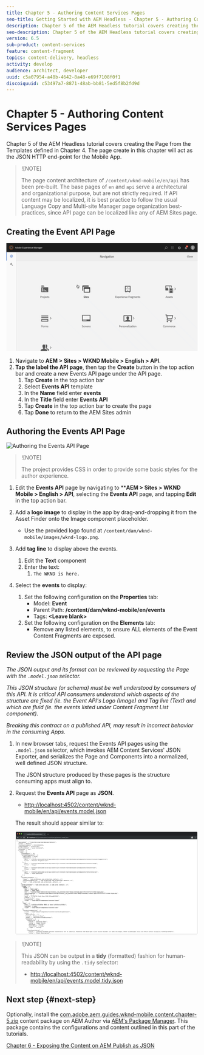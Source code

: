 ```yaml
---
title: Chapter 5 - Authoring Content Services Pages
seo-title: Getting Started with AEM Headless - Chapter 5 - Authoring Content Services Pages
description: Chapter 5 of the AEM Headless tutorial covers creating the Pages from the Templates defined in Chapter 4. These pages will act as the JSON HTTP end-points.
seo-description: Chapter 5 of the AEM Headless tutorial covers creating the Pages from the Templates defined in Chapter 4. These pages will act as the JSON HTTP end-points.
version: 6.5
sub-product: content-services
feature: content-fragment
topics: content-delivery, headless
activity: develop
audience: architect, developer
uuid: c5a07954-a48b-4642-8a48-e69f7108f0f1
discoiquuid: c53497a7-8871-48ab-bb81-5ed5f8b2fd9d
---
```


# Chapter 5 - Authoring Content Services Pages

Chapter 5 of the AEM Headless tutorial covers creating the Page from the Templates defined in Chapter 4. The page create in this chapter will act as the JSON HTTP end-point for the Mobile App.

>![NOTE]
>
> The page content architecture of `/content/wknd-mobile/en/api` has been pre-built. The base pages of `en` and `api` serve a architectural and organizational purpose, but are not strictly required. If API content may be localized, it is best practice to follow the usual Language Copy and Multi-site Manager page organization best-practices, since API page can be localized like any of AEM Sites page.

## Creating the Event API Page

![Creating the Events API Page](assets/chapter-5/create-the-events-api-page.gif)

1. Navigate to **AEM > Sites > WKND Mobile > English > API**.
1. **Tap the label the API page**, then tap the **Create** button in the top action bar and create a new Events API page under the API page.
    1. Tap **Create** in the top action bar
    1. Select **Events API** template
    1. In the **Name** field enter **events**
    1. In the **Title** field enter **Events API**
    1. Tap **Create** in the top action bar to create the page
    1. Tap **Done** to return to the AEM Sites admin

## Authoring the Events API Page

![Authoring the Events API Page](assets/chapter-5/authoring-the-events-api-page.gif)

>![NOTE]
>
> The project provides CSS in order to provide some basic styles for the author experience.

1. Edit the **Events API** page by navigating to ****AEM > Sites > WKND Mobile > English > API**, selecting the **Events API** page, and tapping **Edit** in the top action bar.
1. Add a **logo image** to display in the app by drag-and-dropping it from the Asset Finder onto the Image component placeholder.
    * Use the provided logo found at `/content/dam/wknd-mobile/images/wknd-logo.png`.

1. Add **tag line** to display above the events.
    1. Edit the **Text** component
    1. Enter the text:
        1. `The WKND is here.`

1. Select the **events** to display:
    1. Set the following configuration on the **Properties** tab:
        * Model: **Event**
        * Parent Path: **/content/dam/wknd-mobile/en/events**
        * Tags: **&lt;Leave blank&gt;**
    1. Set the following configuration on the **Elements** tab:
        * Remove any listed elements, to ensure ALL elements of the Event Content Fragments are exposed.

## Review the JSON output of the API page

*The JSON output and its format can be reviewed by requesting the Page with the `.model.json` selector.*

*This JSON structure (or schema) must be well understood by consumers of this API. It is critical API consumers understand which aspects of the structure are fixed (ie. the Event API's Logo (Image) and Tag live (Text) and which are fluid (ie. the events listed under Content Fragment List component).*

*Breaking this contract on a published API, may result in incorrect behavior in the consuming Apps.*

1. In new browser tabs, request the Events API pages using the `.model.json` selector, which invokes AEM Content Services' JSON Exporter, and serializes the Page and Components into a normalized, well defined JSON structure.

   The JSON structure produced by these pages is the structure consuming apps must align to.

1. Request the **Events API** page as **JSON**.

    * [http://localhost:4502/content/wknd-mobile/en/api/events.model.json](http://localhost:4502/content/wknd-mobile/en/api/events.model.tidy.json)

   The result should appear similar to:

   ![AEM Content Services JSON output](assets/chapter-5/json-output.png)

>![NOTE]
>
> This JSON can be output in a **tidy** (formatted) fashion for human-readability by using the `.tidy` selector:
> * [http://localhost:4502/content/wknd-mobile/en/api/events.model.tidy.json](http://localhost:4502/content/wknd-mobile/en/api/events.model.tidy.json)

## Next step {#next-step}

Optionally, install the [com.adobe.aem.guides.wknd-mobile.content.chapter-5.zip](https://github.com/adobe/aem-guides-wknd-mobile/releases/latest) content package on AEM Author via [AEM's Package Manager](http://localhost:4502/crx/packmgr/index.jsp). This package contains the configurations and content outlined in this part of the tutorials.

[Chapter 6 - Exposing the Content on AEM Publish as JSON](./chapter-6.md)
